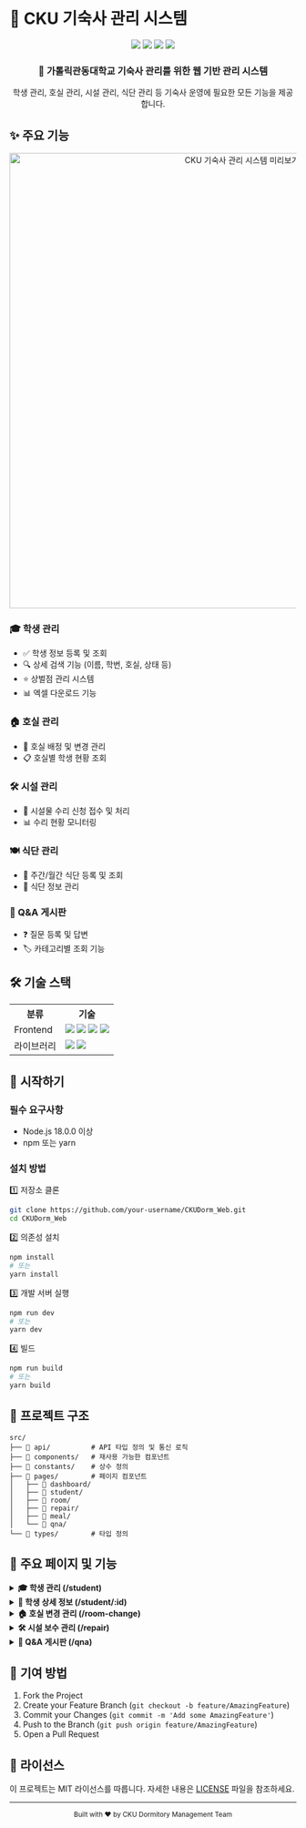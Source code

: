 # 🏢 CKU 기숙사 관리 시스템

<div align="center">
  <img src="https://img.shields.io/badge/react-18.0.0-61DAFB?style=flat&logo=react"/>
  <img src="https://img.shields.io/badge/typescript-5.0.0-3178C6?style=flat&logo=typescript"/>
  <img src="https://img.shields.io/badge/tailwindcss-3.0.0-06B6D4?style=flat&logo=tailwindcss"/>
  <img src="https://img.shields.io/badge/license-MIT-green"/>
</div>

<div align="center">
  <h3>🎯 가톨릭관동대학교 기숙사 관리를 위한 웹 기반 관리 시스템</h3>
  <p>학생 관리, 호실 관리, 시설 관리, 식단 관리 등 기숙사 운영에 필요한 모든 기능을 제공합니다.</p>
</div>

## ✨ 주요 기능

<div align="center">
  <img src="https://user-images.githubusercontent.com/MINKONGBEENS/CKUDorm_Web/assets/preview.png" alt="CKU 기숙사 관리 시스템 미리보기" width="800"/>
</div>

### 🎓 학생 관리
- ✅ 학생 정보 등록 및 조회
- 🔍 상세 검색 기능 (이름, 학번, 호실, 상태 등)
- ⭐ 상벌점 관리 시스템
- 📊 엑셀 다운로드 기능

### 🏠 호실 관리
- 🔄 호실 배정 및 변경 관리
- 📋 호실별 학생 현황 조회

### 🛠 시설 관리
- 📝 시설물 수리 신청 접수 및 처리
- 📊 수리 현황 모니터링

### 🍽 식단 관리
- 📅 주간/월간 식단 등록 및 조회
- 🍳 식단 정보 관리

### 💬 Q&A 게시판
- ❓ 질문 등록 및 답변
- 🏷 카테고리별 조회 기능

## 🛠 기술 스택

<div align="center">
  <table>
    <tr>
      <th>분류</th>
      <th>기술</th>
    </tr>
    <tr>
      <td>Frontend</td>
      <td>
        <img src="https://img.shields.io/badge/react-61DAFB?style=flat&logo=react&logoColor=black"/>
        <img src="https://img.shields.io/badge/typescript-3178C6?style=flat&logo=typescript&logoColor=white"/>
        <img src="https://img.shields.io/badge/reactrouter-CA4245?style=flat&logo=reactrouter&logoColor=white"/>
        <img src="https://img.shields.io/badge/tailwindcss-06B6D4?style=flat&logo=tailwindcss&logoColor=white"/>
      </td>
    </tr>
    <tr>
      <td>라이브러리</td>
      <td>
        <img src="https://img.shields.io/badge/echarts-AA344D?style=flat&logo=apacheecharts&logoColor=white"/>
        <img src="https://img.shields.io/badge/xlsx-217346?style=flat&logo=microsoftexcel&logoColor=white"/>
      </td>
    </tr>
  </table>
</div>

## 🚀 시작하기

### 필수 요구사항
- Node.js 18.0.0 이상
- npm 또는 yarn

### 설치 방법

1️⃣ 저장소 클론
```bash
git clone https://github.com/your-username/CKUDorm_Web.git
cd CKUDorm_Web
```

2️⃣ 의존성 설치
```bash
npm install
# 또는
yarn install
```

3️⃣ 개발 서버 실행
```bash
npm run dev
# 또는
yarn dev
```

4️⃣ 빌드
```bash
npm run build
# 또는
yarn build
```

## 📁 프로젝트 구조

```
src/
├── 📂 api/          # API 타입 정의 및 통신 로직
├── 📂 components/   # 재사용 가능한 컴포넌트
├── 📂 constants/    # 상수 정의
├── 📂 pages/        # 페이지 컴포넌트
│   ├── 📂 dashboard/
│   ├── 📂 student/
│   ├── 📂 room/
│   ├── 📂 repair/
│   ├── 📂 meal/
│   └── 📂 qna/
└── 📂 types/        # 타입 정의
```

## 📱 주요 페이지 및 기능

<details>
<summary><b>🎓 학생 관리 (/student)</b></summary>
<br>
- 학생 목록 조회 및 검색
- 학생 등록 폼
- 엑셀 다운로드
- 상세 검색 필터
</details>

<details>
<summary><b>👤 학생 상세 정보 (/student/:id)</b></summary>
<br>
- 기본 정보 표시
- 상벌점 현황 및 이력
- 상벌점 부여 기능
</details>

<details>
<summary><b>🏠 호실 변경 관리 (/room-change)</b></summary>
<br>
- 호실 변경 신청 목록
- 호실 배정 현황
- 변경 요청 처리
</details>

<details>
<summary><b>🛠 시설 보수 관리 (/repair)</b></summary>
<br>
- 수리 신청 목록
- 처리 상태 관리
- 신청 내역 조회
</details>

<details>
<summary><b>💬 Q&A 게시판 (/qna)</b></summary>
<br>
- 질문 목록 및 상세 보기
- 답변 등록 및 수정
- 카테고리별 필터링
</details>

## 🤝 기여 방법

1. Fork the Project
2. Create your Feature Branch (`git checkout -b feature/AmazingFeature`)
3. Commit your Changes (`git commit -m 'Add some AmazingFeature'`)
4. Push to the Branch (`git push origin feature/AmazingFeature`)
5. Open a Pull Request

## 📄 라이선스

이 프로젝트는 MIT 라이선스를 따릅니다. 자세한 내용은 [LICENSE](LICENSE) 파일을 참조하세요.

---

<div align="center">
  <sub>Built with ❤️ by CKU Dormitory Management Team</sub>
</div> 
